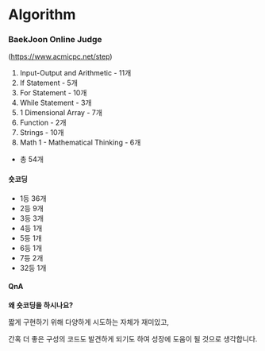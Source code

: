 # Algorithm

### BaekJoon Online Judge



(https://www.acmicpc.net/step)

01. Input-Output and Arithmetic - 11개
02. If Statement - 5개
03. For Statement - 10개
04. While Statement - 3개
05. 1 Dimensional Array - 7개
06. Function - 2개
07. Strings - 10개
08. Math 1 - Mathematical Thinking - 6개
 - 총 54개

#### 숏코딩

- 1등 36개
- 2등 9개
- 3등 3개
- 4등 1개
- 5등 1개
- 6등 1개
- 7등 2개
- 32등 1개

#### QnA

**왜 숏코딩을 하시나요?**  



짧게 구현하기 위해 다양하게 시도하는 자체가 재미있고,



간혹 더 좋은 구성의 코드도 발견하게 되기도 하여 성장에 도움이 될 것으로 생각합니다.
